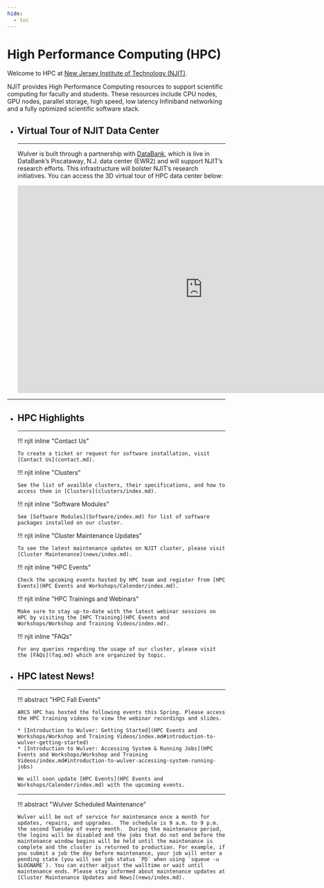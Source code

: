 ```yaml
---
hide:
  - toc
---
```


# High Performance Computing (HPC)

Welcome to HPC at [New Jersey Institute of Technology (NJIT)](https://www.njit.edu).

NJIT provides High Performance Computing resources to support scientific computing for faculty and students. These resources include CPU nodes, GPU nodes, parallel storage, high speed, low latency Infiniband networking and a fully optimized scientific software stack.

<div class="grid cards" markdown>


-   ## Virtual Tour of NJIT Data Center

    ---

    Wulver is built through a partnership with [DataBank](https://www.databank.com/), which is live in DataBank’s Piscataway, N.J. data center (EWR2) and will support NJIT’s research efforts. This infrastructure will bolster NJIT’s research initiatives. You can access the 3D virtual tour of HPC data center below:

    <iframe width='853' height='480' src='https://my.matterport.com/show/?m=KgYz67s8YoM' frameborder='0' allowfullscreen allow='xr-spatial-tracking'></iframe>
</div>

---

<div class="grid cards" markdown>

-   ## HPC Highlights

    ---

    !!! njit inline "Contact Us"

        To create a ticket or request for software installation, visit [Contact Us](contact.md).

    !!! njit inline "Clusters"

        See the list of availble clusters, their specifications, and how to access them in [Clusters](clusters/index.md).

    !!! njit inline "Software Modules"

        See [Software Modules](Software/index.md) for list of software packages installed on our cluster.

    !!! njit inline "Cluster Maintenance Updates"
        
        To see the latest maintenance updates on NJIT cluster, please visit [Cluster Maintenance](news/index.md).

    !!! njit inline "HPC Events"
        
        Check the upcoming events hosted by HPC team and register from [HPC Events](HPC Events and Workshops/Calender/index.md).

    !!! njit inline "HPC Trainings and Webinars"
        
        Make sure to stay up-to-date with the latest webinar sessions on HPC by visiting the [HPC Training](HPC Events and Workshops/Workshop and Training Videos/index.md).

    !!! njit inline "FAQs"
        
        For any queries regarding the usage of our cluster, please visit the [FAQs](faq.md) which are organized by topic.
</div>

<div class="grid cards" markdown>



-   ## HPC latest News!

    ---

    !!! abstract "HPC Fall Events"
        
        ARCS HPC has hosted the following events this Spring. Please access the HPC training videos to view the webinar recordings and slides.

        * [Introduction to Wulver: Getting Started](HPC Events and Workshops/Workshop and Training Videos/index.md#introduction-to-wulver-getting-started)
        * [Introduction to Wulver: Accessing System & Running Jobs](HPC Events and Workshops/Workshop and Training Videos/index.md#introduction-to-wulver-accessing-system-running-jobs)

        We will soon update [HPC Events](HPC Events and Workshops/Calender/index.md) with the upcoming events.

    ---

    !!! abstract "Wulver Scheduled Maintenance"
        
        Wulver will be out of service for maintenance once a month for updates, repairs, and upgrades.  The schedule is 9 a.m. to 9 p.m. the second Tuesday of every month.  During the maintenance period, the logins will be disabled and the jobs that do not end before the maintenance window begins will be held until the maintenance is complete and the cluster is returned to production. For example, if you submit a job the day before maintenance, your job will enter a pending state (you will see job status `PD` when using `squeue -u $LOGNAME`). You can either adjust the walltime or wait until maintenance ends. Please stay informed about maintenance updates at [Cluster Maintenance Updates and News](news/index.md).

</div>
